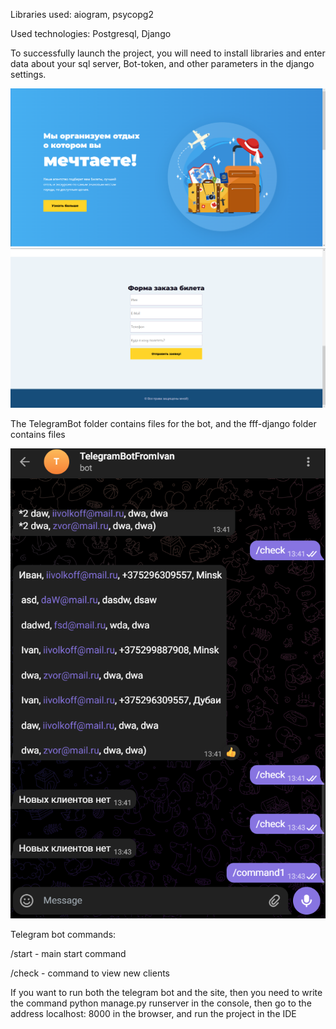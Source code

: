 Libraries used: aiogram, psycopg2

Used technologies: Postgresql, Django

To successfully launch the project, you will need to install libraries and enter data about your sql server, Bot-token, and other parameters in the django settings.

![Image text](page/site.png)
![Image text](page/input.png)

The TelegramBot folder contains files for the bot, and the fff-django folder contains files

![Image text](page/telbot.png)


Telegram bot commands:

/start - main start command

/check - command to view new clients

If you want to run both the telegram bot and the site, then you need to write the command python manage.py runserver in the console, then go to the address localhost: 8000 in the browser, and run the project in the IDE
